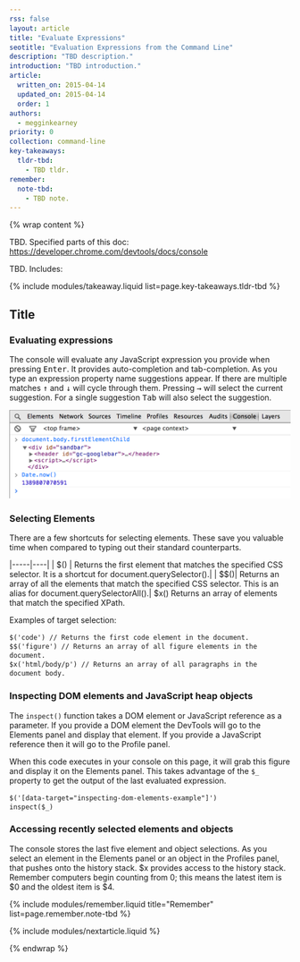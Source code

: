```yaml
---
rss: false
layout: article
title: "Evaluate Expressions"
seotitle: "Evaluation Expressions from the Command Line"
description: "TBD description."
introduction: "TBD introduction."
article:
  written_on: 2015-04-14
  updated_on: 2015-04-14
  order: 1
authors:
  - megginkearney
priority: 0
collection: command-line
key-takeaways:
  tldr-tbd:
    - TBD tldr.
remember:
  note-tbd:
    - TBD note.
---
```

{% wrap content %}

TBD. Specified parts of this doc: https://developer.chrome.com/devtools/docs/console

TBD. Includes:

{% include modules/takeaway.liquid list=page.key-takeaways.tldr-tbd %}

## Title

### Evaluating expressions

The console will evaluate any JavaScript expression you provide when pressing <kbd class="kbd">Enter</kbd>. It provides auto-completion and tab-completion. As you type an expression property name suggestions appear. If there are multiple matches <kbd class="kbd">↑</kbd> and <kbd class="kbd">↓</kbd> will cycle through them. Pressing <kbd class="kbd">→</kbd> will select the current suggestion. For a single suggestion <kbd class="kbd">Tab</kbd> will also select the suggestion.

![Simple expressions in the console.](images/evaluate-expressions.png)

### Selecting Elements

There are a few shortcuts for selecting elements. These save you valuable time when compared to typing out their standard counterparts.

|-----|----|
| $() | Returns the first element that matches the specified CSS selector. It is a shortcut for document.querySelector().|
| $$()| Returns an array of all the elements that match the specified CSS selector. This is an alias for document.querySelectorAll().|
$x()
Returns an array of elements that match the specified XPath.


Examples of target selection:

    $('code') // Returns the first code element in the document.
    $$('figure') // Returns an array of all figure elements in the document.
    $x('html/body/p') // Returns an array of all paragraphs in the document body.

### Inspecting DOM elements and JavaScript heap objects

The `inspect()` function takes a DOM element or JavaScript reference as a parameter. If you provide a DOM element the DevTools will go to the Elements panel and display that element. If you provide a JavaScript reference then it will go to the Profile panel.

When this code executes in your console on this page, it will grab this figure and display it on the Elements panel. This takes advantage of the `$_` property to get the output of the last evaluated expression.

    $('[data-target="inspecting-dom-elements-example"]')
    inspect($_)

### Accessing recently selected elements and objects

The console stores the last five element and object selections. As you select an element in the Elements panel or an object in the Profiles panel, that pushes onto the history stack. $x provides access to the history stack. Remember computers begin counting from 0; this means the latest item is $0 and the oldest item is $4.

{% include modules/remember.liquid title="Remember" list=page.remember.note-tbd %}

{% include modules/nextarticle.liquid %}

{% endwrap %}
